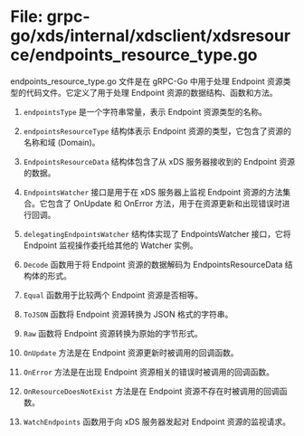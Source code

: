 # File: grpc-go/xds/internal/xdsclient/xdsresource/endpoints_resource_type.go

endpoints_resource_type.go 文件是在 gRPC-Go 中用于处理 Endpoint 资源类型的代码文件。它定义了用于处理 Endpoint 资源的数据结构、函数和方法。

1. `endpointsType` 是一个字符串常量，表示 Endpoint 资源类型的名称。

2. `endpointsResourceType` 结构体表示 Endpoint 资源的类型，它包含了资源的名称和域 (Domain)。

3. `EndpointsResourceData` 结构体包含了从 xDS 服务器接收到的 Endpoint 资源的数据。

4. `EndpointsWatcher` 接口是用于在 xDS 服务器上监视 Endpoint 资源的方法集合。它包含了 OnUpdate 和 OnError 方法，用于在资源更新和出现错误时进行回调。

5. `delegatingEndpointsWatcher` 结构体实现了 EndpointsWatcher 接口，它将 Endpoint 监视操作委托给其他的 Watcher 实例。

6. `Decode` 函数用于将 Endpoint 资源的数据解码为 EndpointsResourceData 结构体的形式。

7. `Equal` 函数用于比较两个 Endpoint 资源是否相等。

8. `ToJSON` 函数将 Endpoint 资源转换为 JSON 格式的字符串。

9. `Raw` 函数将 Endpoint 资源转换为原始的字节形式。

10. `OnUpdate` 方法是在 Endpoint 资源更新时被调用的回调函数。

11. `OnError` 方法是在出现 Endpoint 资源相关的错误时被调用的回调函数。

12. `OnResourceDoesNotExist` 方法是在 Endpoint 资源不存在时被调用的回调函数。

13. `WatchEndpoints` 函数用于向 xDS 服务器发起对 Endpoint 资源的监视请求。

